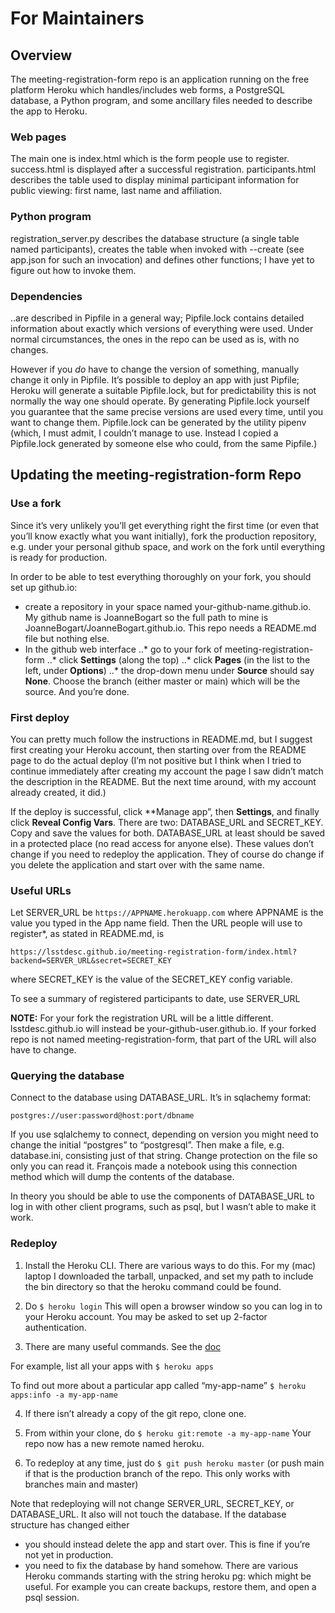 ﻿# For Maintainers
## Overview
The meeting-registration-form repo is an application running on the free platform Heroku which handles/includes web forms, a PostgreSQL database, a Python program, and some ancillary files needed to describe the app to Heroku.

### Web pages
The main one is index.html which is the form people use to register. success.html is displayed after a successful registration. participants.html describes the table used to display minimal participant information for public viewing: first name, last name and affiliation.

### Python program
registration_server.py describes the database structure (a single table named participants), creates the table when invoked with --create  (see app.json for such an invocation) and defines other functions; I have yet to figure out how to invoke them.

### Dependencies
..are described in Pipfile in a general way; Pipfile.lock contains detailed information about exactly which versions of everything were used.  Under normal circumstances, the ones in the repo can be used as is, with no changes.

However if you *do* have to change the version of something, manually change it only in Pipfile. It’s possible to deploy an app with just Pipfile; Heroku will generate a suitable Pipfile.lock, but for predictability this is not normally the way one should operate.  By generating Pipfile.lock yourself you guarantee that the same precise versions are used every time, until you want to change them.   Pipfile.lock can be generated by the utility pipenv (which, I must admit, I couldn’t manage to use. Instead I copied a Pipfile.lock generated by someone else who could, from the same Pipfile.)

## Updating the meeting-registration-form Repo

### Use a fork
Since it’s very unlikely you’ll get everything right the first time (or even that you’ll know exactly what you want initially), fork the production repository, e.g. under your personal github space, and work on the fork until everything is ready for production.

In order to be able to test everything thoroughly on your fork, you should set up github.io:
- create a repository in your space named your-github-name.github.io. My github name is JoanneBogart so the full path to mine is JoanneBogart/JoanneBogart.github.io. This repo needs a README.md file but nothing else.
- In the github web interface
..* go to your fork of meeting-registration-form
..* click **Settings** (along the top)
..* click **Pages** (in the list to the left, under **Options**)
..* the drop-down menu under **Source** should say **None**. Choose the branch (either master or main) which will be the source. And you’re done.

### First deploy
You can pretty much follow the instructions in README.md, but I suggest first creating your Heroku account, then starting over from the README page to do the actual deploy (I’m not positive but I think when I tried to continue immediately after creating my account the page I saw didn’t match the description in the README. But the next time around, with my account already created, it did.)

If the deploy is successful, click **Manage app”, then **Settings**, and finally click **Reveal Config Vars**. There are two: DATABASE_URL and SECRET_KEY. Copy and save the values for both. DATABASE_URL at least should be saved in a protected place (no read access for anyone else). These values don’t change if you need to redeploy the application. They of course do change if you delete the application and start over with the same name.

### Useful URLs
Let SERVER_URL be
`https://APPNAME.herokuapp.com` where APPNAME is the value you typed in the App name field. Then the URL people will use to register*, as stated in README.md, is

`https://lsstdesc.github.io/meeting-registration-form/index.html?backend=SERVER_URL&secret=SECRET_KEY`

where SECRET_KEY is the value of the SECRET_KEY config variable.

To see a summary of registered participants to date, use SERVER_URL

**NOTE:** For your fork the registration URL will be a little different. lsstdesc.github.io will instead be your-github-user.github.io.   If your forked repo is not named meeting-registration-form, that part of the URL will also have to change.


### Querying the database
Connect to the database using DATABASE_URL.   It’s in sqlachemy format:

    postgres://user:password@host:port/dbname

If you use sqlalchemy to connect, depending on version you might need to change the initial “postgres” to “postgresql”.   Then make a file, e.g. database.ini, consisting just of that string. Change protection on the file so only you can read it. François made a notebook using this connection method which will dump the contents of the database.

In theory you should be able to use the components of DATABASE_URL to log in with other client programs, such as psql, but I wasn’t able to make it work.

### Redeploy
1. Install the Heroku CLI.   There are various ways to do this.  For my (mac) laptop I downloaded the tarball, unpacked, and set my path to include the bin directory so that the heroku command could be found.

2. Do
    `$ heroku login`
This will open a browser window so you can log in to your Heroku account.  You may be asked to set up 2-factor authentication.

3. There are many useful commands.  See the [doc](https://devcenter.heroku.com/articles/heroku-cli-commands)

For example, list all your apps with
  `$ heroku apps`

To find out more about a particular app called “my-app-name”
  `$ heroku apps:info -a my-app-name`

4. If there isn’t already a copy of the git repo, clone one.

5. From within your clone, do
  `$ heroku git:remote -a my-app-name`
Your repo now has a new remote named heroku.

6. To redeploy at any time, just do
`$ git push heroku master`
(or push main if that is the production branch of the repo. This only works with branches main and master)

Note that redeploying will not change SERVER_URL, SECRET_KEY, or DATABASE_URL. It also will not touch the database. If the database structure has changed either
* you should instead delete the app and start over. This is fine if you’re not yet in production.
* you need to fix the database by hand somehow. There are various Heroku commands starting with the string heroku pg: which might be useful. For example you can create backups, restore them, and open a psql session.
